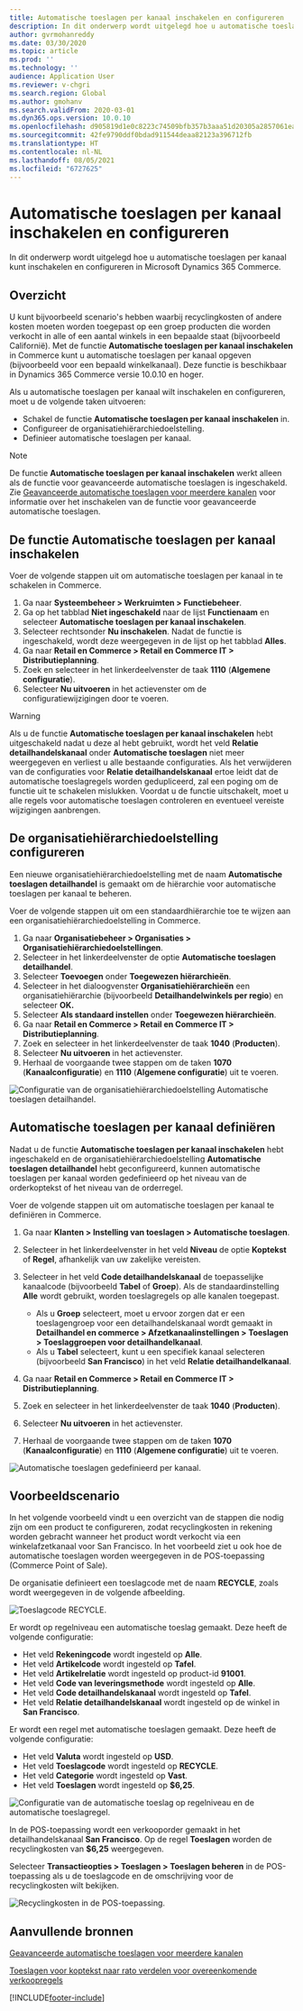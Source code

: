 ```yaml
---
title: Automatische toeslagen per kanaal inschakelen en configureren
description: In dit onderwerp wordt uitgelegd hoe u automatische toeslagen per kanaal kunt inschakelen en configureren in Microsoft Dynamics 365 Commerce.
author: gvrmohanreddy
ms.date: 03/30/2020
ms.topic: article
ms.prod: ''
ms.technology: ''
audience: Application User
ms.reviewer: v-chgri
ms.search.region: Global
ms.author: gmohanv
ms.search.validFrom: 2020-03-01
ms.dyn365.ops.version: 10.0.10
ms.openlocfilehash: d905819d1e0c8223c74509bfb357b3aaa51d20305a2857061eadb0b0ff8f6b9b
ms.sourcegitcommit: 42fe9790ddf0bdad911544deaa82123a396712fb
ms.translationtype: HT
ms.contentlocale: nl-NL
ms.lasthandoff: 08/05/2021
ms.locfileid: "6727625"
---
```

# <a name="enable-and-configure-auto-charges-by-channel"></a>Automatische toeslagen per kanaal inschakelen en configureren

In dit onderwerp wordt uitgelegd hoe u automatische toeslagen per kanaal kunt inschakelen en configureren in Microsoft Dynamics 365 Commerce.

## <a name="overview"></a>Overzicht

U kunt bijvoorbeeld scenario's hebben waarbij recyclingkosten of andere kosten moeten worden toegepast op een groep producten die worden verkocht in alle of een aantal winkels in een bepaalde staat (bijvoorbeeld Californië). Met de functie **Automatische toeslagen per kanaal inschakelen** in Commerce kunt u automatische toeslagen per kanaal opgeven (bijvoorbeeld voor een bepaald winkelkanaal). Deze functie is beschikbaar in Dynamics 365 Commerce versie 10.0.10 en hoger.

Als u automatische toeslagen per kanaal wilt inschakelen en configureren, moet u de volgende taken uitvoeren:

- Schakel de functie **Automatische toeslagen per kanaal inschakelen** in.
- Configureer de organisatiehiërarchiedoelstelling.
- Definieer automatische toeslagen per kanaal.

> [!NOTE]
> De functie **Automatische toeslagen per kanaal inschakelen** werkt alleen als de functie voor geavanceerde automatische toeslagen is ingeschakeld. Zie [Geavanceerde automatische toeslagen voor meerdere kanalen](omni-auto-charges.md) voor informatie over het inschakelen van de functie voor geavanceerde automatische toeslagen.

## <a name="turn-on-the-enable-filter-auto-charges-by-channel-feature"></a>De functie Automatische toeslagen per kanaal inschakelen

Voer de volgende stappen uit om automatische toeslagen per kanaal in te schakelen in Commerce.

1. Ga naar **Systeembeheer \> Werkruimten \> Functiebeheer**.
1. Ga op het tabblad **Niet ingeschakeld** naar de lijst **Functienaam** en selecteer **Automatische toeslagen per kanaal inschakelen**.
1. Selecteer rechtsonder **Nu inschakelen**. Nadat de functie is ingeschakeld, wordt deze weergegeven in de lijst op het tabblad **Alles**.
1. Ga naar **Retail en Commerce \> Retail en Commerce IT \> Distributieplanning**.
1. Zoek en selecteer in het linkerdeelvenster de taak **1110** (**Algemene configuratie**).
1. Selecteer **Nu uitvoeren** in het actievenster om de configuratiewijzigingen door te voeren.

> [!WARNING]
> Als u de functie **Automatische toeslagen per kanaal inschakelen** hebt uitgeschakeld nadat u deze al hebt gebruikt, wordt het veld **Relatie detailhandelskanaal** onder **Automatische toeslagen** niet meer weergegeven en verliest u alle bestaande configuraties. Als het verwijderen van de configuraties voor **Relatie detailhandelskanaal** ertoe leidt dat de automatische toeslagregels worden gedupliceerd, zal een poging om de functie uit te schakelen mislukken. Voordat u de functie uitschakelt, moet u alle regels voor automatische toeslagen controleren en eventueel vereiste wijzigingen aanbrengen.

## <a name="configure-the-organization-hierarchy-purpose"></a>De organisatiehiërarchiedoelstelling configureren

Een nieuwe organisatiehiërarchiedoelstelling met de naam **Automatische toeslagen detailhandel** is gemaakt om de hiërarchie voor automatische toeslagen per kanaal te beheren.

Voer de volgende stappen uit om een standaardhiërarchie toe te wijzen aan een organisatiehiërarchiedoelstelling in Commerce.
        
1. Ga naar **Organisatiebeheer \> Organisaties \> Organisatiehiërarchiedoelstellingen**.
1. Selecteer in het linkerdeelvenster de optie **Automatische toeslagen detailhandel**.
1. Selecteer **Toevoegen** onder **Toegewezen hiërarchieën**.
1. Selecteer in het dialoogvenster **Organisatiehiërarchieën** een organisatiehiërarchie (bijvoorbeeld **Detailhandelwinkels per regio**) en selecteer **OK.**
1. Selecteer **Als standaard instellen** onder **Toegewezen hiërarchieën**.
1. Ga naar **Retail en Commerce \> Retail en Commerce IT \> Distributieplanning**.
1. Zoek en selecteer in het linkerdeelvenster de taak **1040** (**Producten**).
1. Selecteer **Nu uitvoeren** in het actievenster.
1. Herhaal de voorgaande twee stappen om de taken **1070** (**Kanaalconfiguratie**) en **1110** (**Algemene configuratie**) uit te voeren.

![Configuratie van de organisatiehiërarchiedoelstelling Automatische toeslagen detailhandel.](media/Auto-charges-org-hierarchy-purpose.png)

## <a name="define-auto-charges-by-channel"></a>Automatische toeslagen per kanaal definiëren

Nadat u de functie **Automatische toeslagen per kanaal inschakelen** hebt ingeschakeld en de organisatiehiërarchiedoelstelling **Automatische toeslagen detailhandel** hebt geconfigureerd, kunnen automatische toeslagen per kanaal worden gedefinieerd op het niveau van de orderkoptekst of het niveau van de orderregel.

Voer de volgende stappen uit om automatische toeslagen per kanaal te definiëren in Commerce.

1. Ga naar **Klanten \> Instelling van toeslagen \> Automatische toeslagen**.
1. Selecteer in het linkerdeelvenster in het veld **Niveau** de optie **Koptekst** of **Regel**, afhankelijk van uw zakelijke vereisten.
1. Selecteer in het veld **Code detailhandelskanaal** de toepasselijke kanaalcode (bijvoorbeeld **Tabel** of **Groep**). Als de standaardinstelling **Alle** wordt gebruikt, worden toeslagregels op alle kanalen toegepast.

    - Als u **Groep** selecteert, moet u ervoor zorgen dat er een toeslagengroep voor een detailhandelskanaal wordt gemaakt in **Detailhandel en commerce \> Afzetkanaalinstellingen \> Toeslagen \> Toeslaggroepen voor detailhandelkanaal**.
    - Als u **Tabel** selecteert, kunt u een specifiek kanaal selecteren (bijvoorbeeld **San Francisco**) in het veld **Relatie detailhandelkanaal**.

1. Ga naar **Retail en Commerce \> Retail en Commerce IT \> Distributieplanning**.
1. Zoek en selecteer in het linkerdeelvenster de taak **1040** (**Producten**).
1. Selecteer **Nu uitvoeren** in het actievenster.
1. Herhaal de voorgaande twee stappen om de taken **1070** (**Kanaalconfiguratie**) en **1110** (**Algemene configuratie**) uit te voeren.
    
![Automatische toeslagen gedefinieerd per kanaal.](media/Auto-charges-line-charge-by-channel.png)

## <a name="example-scenario"></a>Voorbeeldscenario

In het volgende voorbeeld vindt u een overzicht van de stappen die nodig zijn om een product te configureren, zodat recyclingkosten in rekening worden gebracht wanneer het product wordt verkocht via een winkelafzetkanaal voor San Francisco. In het voorbeeld ziet u ook hoe de automatische toeslagen worden weergegeven in de POS-toepassing (Commerce Point of Sale).

De organisatie definieert een toeslagcode met de naam **RECYCLE**, zoals wordt weergegeven in de volgende afbeelding.

![Toeslagcode RECYCLE.](media/Auto-charges-charge-code.png)

Er wordt op regelniveau een automatische toeslag gemaakt. Deze heeft de volgende configuratie:

- Het veld **Rekeningcode** wordt ingesteld op **Alle**.
- Het veld **Artikelcode** wordt ingesteld op **Tafel**.
- Het veld **Artikelrelatie** wordt ingesteld op product-id **91001**.
- Het veld **Code van leveringsmethode** wordt ingesteld op **Alle**.
- Het veld **Code detailhandelskanaal** wordt ingesteld op **Tafel**.
- Het veld **Relatie detailhandelskanaal** wordt ingesteld op de winkel in **San Francisco**.

Er wordt een regel met automatische toeslagen gemaakt. Deze heeft de volgende configuratie:

- Het veld **Valuta** wordt ingesteld op **USD**.
- Het veld **Toeslagcode** wordt ingesteld op **RECYCLE**.
- Het veld **Categorie** wordt ingesteld op **Vast**.
- Het veld **Toeslagen** wordt ingesteld op **$6,25**.

![Configuratie van de automatische toeslag op regelniveau en de automatische toeslagregel.](media/Auto-charges-recyclingfee-line-fee.png)

In de POS-toepassing wordt een verkooporder gemaakt in het detailhandelskanaal **San Francisco**. Op de regel **Toeslagen** worden de recyclingkosten van **$6,25** weergegeven.

Selecteer **Transactieopties \> Toeslagen \> Toeslagen beheren** in de POS-toepassing als u de toeslagcode en de omschrijving voor de recyclingkosten wilt bekijken.

![Recyclingkosten in de POS-toepassing.](media/pos-auto-charges-recyclingfee-line-fee.png)

## <a name="additional-resources"></a>Aanvullende bronnen

[Geavanceerde automatische toeslagen voor meerdere kanalen](omni-auto-charges.md)

[Toeslagen voor koptekst naar rato verdelen voor overeenkomende verkoopregels](pro-rate-charges-matching-lines.md)


[!INCLUDE[footer-include](../includes/footer-banner.md)]